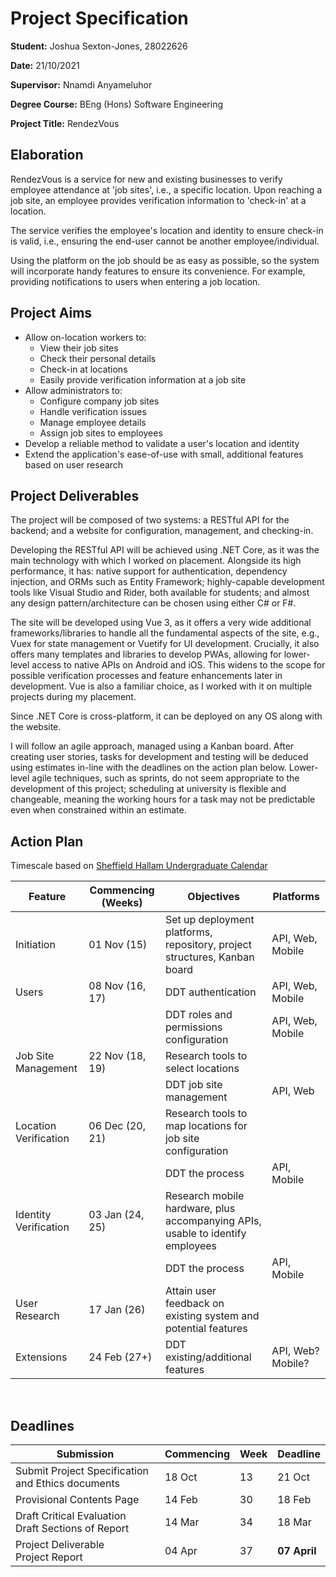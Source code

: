 # Project Specification

**Student:** Joshua Sexton-Jones, 28022626

**Date:** 21/10/2021

**Supervisor:** Nnamdi Anyameluhor

**Degree Course:** BEng (Hons) Software Engineering

**Project Title:** RendezVous

## Elaboration

RendezVous is a service for new and existing businesses to
verify employee attendance at 'job sites', i.e., a specific
location. Upon reaching a job site, an employee provides
verification information to 'check-in' at a location.

The service verifies the employee's location and identity to
ensure check-in is valid, i.e., ensuring the end-user cannot
be another employee/individual.

Using the platform on the job should be as easy as possible,
so the system will incorporate handy features to ensure its
convenience. For example, providing notifications to users
when entering a job location.

## Project Aims

- Allow on-location workers to:
  - View their job sites
  - Check their personal details
  - Check-in at locations
  - Easily provide verification information at a job site
- Allow administrators to:
  - Configure company job sites
  - Handle verification issues
  - Manage employee details
  - Assign job sites to employees
- Develop a reliable method to validate a user's location
  and identity
- Extend the application's ease-of-use with small,
  additional features based on user research

## Project Deliverables

The project will be composed of two systems: a RESTful API
for the backend; and a website for configuration,
management, and checking-in.

Developing the RESTful API will be achieved using .NET Core,
as it was the main technology with which I worked on
placement. Alongside its high performance, it has: native
support for authentication, dependency injection, and ORMs
such as Entity Framework; highly-capable development tools
like Visual Studio and Rider, both available for students;
and almost any design pattern/architecture can be chosen
using either C# or F#.

The site will be developed using Vue 3, as it offers a very
wide additional frameworks/libraries to handle all the
fundamental aspects of the site, e.g., Vuex for state
management or Vuetify for UI development. Crucially, it also
offers many templates and libraries to develop PWAs,
allowing for lower-level access to native APIs on Android
and iOS. This widens to the scope for possible verification
processes and feature enhancements later in development. Vue
is also a familiar choice, as I worked with it on multiple
projects during my placement.

Since .NET Core is cross-platform, it can be deployed on any
OS along with the website.

I will follow an agile approach, managed using a Kanban
board. After creating user stories, tasks for development
and testing will be deduced using estimates in-line with the
deadlines on the action plan below. Lower-level agile
techniques, such as sprints, do not seem appropriate to the
development of this project; scheduling at university is
flexible and changeable, meaning the working hours for a
task may not be predictable even when constrained within an
estimate.

## Action Plan

Timescale based on
[Sheffield Hallam Undergraduate Calendar](https://students.shu.ac.uk/regulations/UG%20Academic%20Calendar%20202122.pdf)

| Feature               | Commencing (Weeks) | Objectives                                                                     | Platforms         |
| --------------------- | ------------------ | ------------------------------------------------------------------------------ | ----------------- |
| Initiation            | 01 Nov (15)        | Set up deployment platforms, repository, project structures, Kanban board      | API, Web, Mobile  |
| Users                 | 08 Nov (16, 17)    | DDT authentication                                                             | API, Web, Mobile  |
|                       |                    | DDT roles and permissions configuration                                        | API, Web, Mobile  |
| Job Site Management   | 22 Nov (18, 19)    | Research tools to select locations                                             |                   |
|                       |                    | DDT job site management                                                        | API, Web          |
| Location Verification | 06 Dec (20, 21)    | Research tools to map locations for job site configuration                     |                   |
|                       |                    | DDT the process                                                                | API, Mobile       |
| Identity Verification | 03 Jan (24, 25)    | Research mobile hardware, plus accompanying APIs, usable to identify employees |
|                       |                    | DDT the process                                                                | API, Mobile       |
| User Research         | 17 Jan (26)        | Attain user feedback on existing system and potential features                 |
| Extensions            | 24 Feb (27+)       | DDT existing/additional features                                               | API, Web? Mobile? |

<br>

## Deadlines

| Submission                                             | Commencing | Week | Deadline     |
| ------------------------------------------------------ | ---------- | ---- | ------------ |
| Submit Project Specification and Ethics documents      | 18 Oct     | 13   | 21 Oct       |
| Provisional Contents Page                              | 14 Feb     | 30   | 18 Feb       |
| Draft Critical Evaluation <br>Draft Sections of Report | 14 Mar     | 34   | 18 Mar       |
| Project Deliverable <br> Project Report                | 04 Apr     | 37   | **07 April** |
